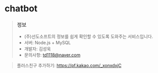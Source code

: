 # chatbot

> ### 정보
> - (주)선도소프트의 정보를 쉽게 확인할 수 있도록 도와주는 서비스입니다.
> - 서버: Node.js + MySQL
> - 개발자: 김성욱
> - 문의사항: td1118@naver.com

> 플러스친구 추가하기: https://pf.kakao.com/_xonxdxjC
